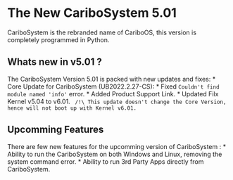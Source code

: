 # The New CariboSystem 5.01
CariboSystem is the rebranded name of CariboOS, this version is completely programmed in Python.

## Whats new in v5.01 ?
The CariboSystem Version 5.01 is packed with new updates and fixes:
    * Core Update for CariboSystem (UB2022.2.27-CS):
        * Fixed `Couldn't find module named 'info'` error.
        * Added Product Support Link.
        * Updated Filx Kernel v5.04 to v6.01.
    ` /!\ This update doesn't change the Core Version, hence will not boot up with Kernel v6.01.`

## Upcomming Features
There are few new features for the upcomming version of CariboSystem :
    * Ability to run the CariboSystem on both Windows and Linux, removing the system command error.
    * Ability to run 3rd Party Apps directly from CariboSystem.